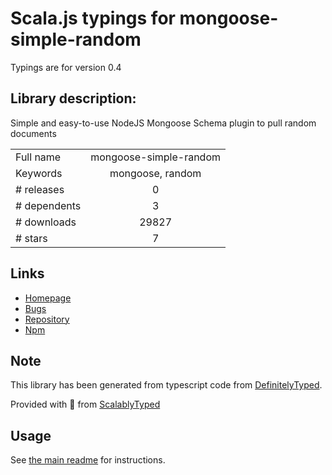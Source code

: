 
# Scala.js typings for mongoose-simple-random

Typings are for version 0.4

## Library description:
Simple and easy-to-use NodeJS Mongoose Schema plugin to pull random documents

|                    |                 |
| ------------------ | :-------------: |
| Full name          | mongoose-simple-random |
| Keywords           | mongoose, random |
| # releases         | 0 |
| # dependents       | 3 |
| # downloads        | 29827 |
| # stars            | 7 |

## Links
- [Homepage](https://github.com/larryprice/mongoose-simple-random)
- [Bugs](https://github.com/larryprice/mongoose-simple-random/issues)
- [Repository](https://github.com/larryprice/mongoose-simple-random)
- [Npm](https://www.npmjs.com/package/mongoose-simple-random)
    


## Note
This library has been generated from typescript code from [DefinitelyTyped](https://definitelytyped.org).

Provided with :purple_heart: from [ScalablyTyped](https://github.com/oyvindberg/ScalablyTyped)

## Usage
See [the main readme](../../readme.md) for instructions.


